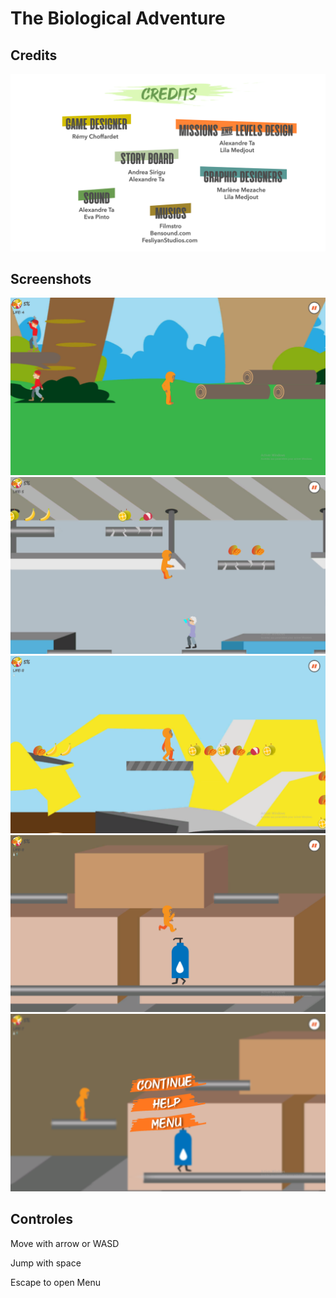 # The Biological Adventure
## Credits
![Alt text](./Assets/Images/CreditsEN.png?raw=true "Level 1")
## Screenshots
![Alt text](./Screenshots/level1.png?raw=true "Level 1")
![Alt text](./Screenshots/level2.png?raw=true "Level 2")
![Alt text](./Screenshots/level3.png?raw=true "Level 3")
![Alt text](./Screenshots/Boss1.png?raw=true "Boss 1")
![Alt text](./Screenshots/Menu.png?raw=true "Menu")
## Controles
Move with arrow or WASD

Jump with space

Escape to open Menu